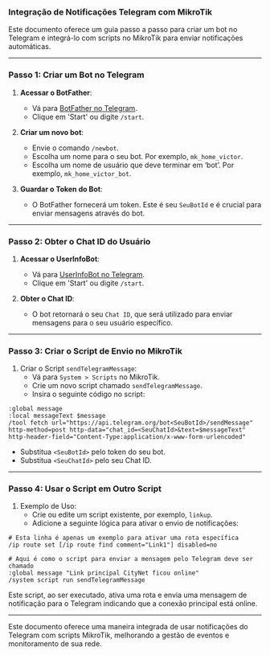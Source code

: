 ### Integração de Notificações Telegram com MikroTik

Este documento oferece um guia passo a passo para criar um bot no Telegram e integrá-lo com scripts no MikroTik para enviar notificações automáticas.

------

### Passo 1: Criar um Bot no Telegram

1. **Acessar o BotFather**:

   - Vá para [BotFather no Telegram](https://telegram.me/BotFather).
   - Clique em 'Start' ou digite `/start`.

2. **Criar um novo bot**:

   - Envie o comando `/newbot`.
   - Escolha um nome para o seu bot. Por exemplo, `mk_home_victor`.
   - Escolha um nome de usuário que deve terminar em ‘bot’. Por exemplo, `mk_home_victor_bot`.

3. **Guardar o Token do Bot**:

   - O BotFather fornecerá um token. Este é seu `SeuBotId` e é crucial para enviar mensagens através do bot.

------

### Passo 2: Obter o Chat ID do Usuário

1. **Acessar o UserInfoBot**:

   - Vá para [UserInfoBot no Telegram](https://telegram.me/userinfobot).
   - Clique em 'Start' ou digite `/start`.

2. **Obter o Chat ID**:

   - O bot retornará o seu `Chat ID`, que será utilizado para enviar mensagens para o seu usuário específico.

------

### Passo 3: Criar o Script de Envio no MikroTik

1. Criar o Script `sendTelegramMessage`:
   - Vá para `System > Scripts` no MikroTik.
   - Crie um novo script chamado `sendTelegramMessage`.
   - Insira o seguinte código no script:

```
:global message
:local messageText $message
/tool fetch url="https://api.telegram.org/bot<SeuBotId>/sendMessage" http-method=post http-data="chat_id=<SeuChatId>&text=$messageText" http-header-field="Content-Type:application/x-www-form-urlencoded"
```

- Substitua `<SeuBotId>` pelo token do seu bot.
- Substitua `<SeuChatId>` pelo seu Chat ID.

------

### Passo 4: Usar o Script em Outro Script

1. Exemplo de Uso:
   - Crie ou edite um script existente, por exemplo, `linkup`.
   - Adicione a seguinte lógica para ativar o envio de notificações:

```
# Esta linha é apenas um exemplo para ativar uma rota específica
/ip route set [/ip route find comment="Link1"] disabled=no

# Aqui é como o script para enviar a mensagem pelo Telegram deve ser chamado
:global message "Link principal CityNet ficou online"
/system script run sendTelegramMessage
```

Este script, ao ser executado, ativa uma rota e envia uma mensagem de notificação para o Telegram indicando que a conexão principal está online.

------

Este documento oferece uma maneira integrada de usar notificações do Telegram com scripts MikroTik, melhorando a gestão de eventos e monitoramento de sua rede.
